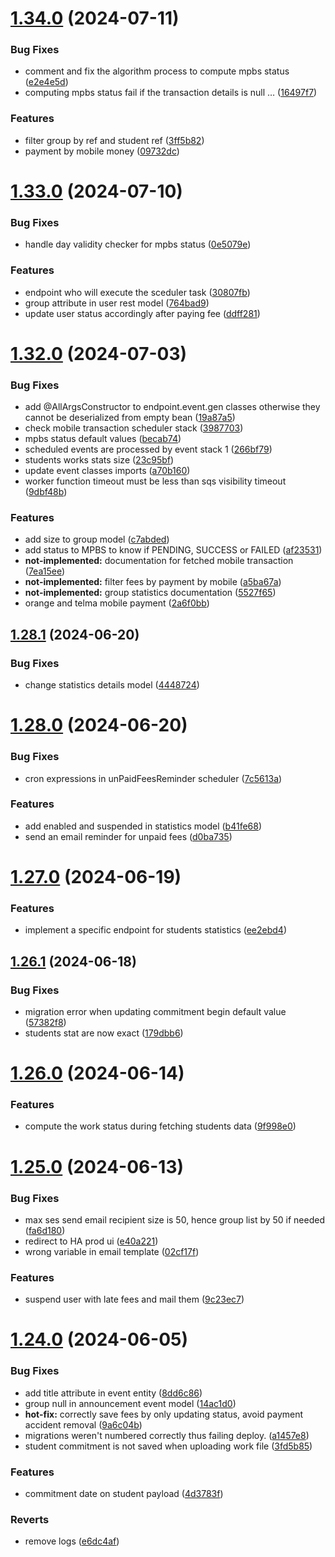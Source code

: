 # [1.34.0](https://github.com/hei-school/hei-admin-api/compare/v1.33.0...v1.34.0) (2024-07-11)


### Bug Fixes

* comment and fix the algorithm process to compute mpbs status  ([e2e4e5d](https://github.com/hei-school/hei-admin-api/commit/e2e4e5de486c9eb31106d8e4a58b9ab30f55315e))
* computing mpbs status fail if the transaction details is null …  ([16497f7](https://github.com/hei-school/hei-admin-api/commit/16497f7ce57041879d7797858d2615d23a820a9a))


### Features

* filter group by ref and student ref ([3ff5b82](https://github.com/hei-school/hei-admin-api/commit/3ff5b82cfb13ba14f435412d9ac7b13cbdb90b3d))
* payment by mobile money  ([09732dc](https://github.com/hei-school/hei-admin-api/commit/09732dc5333665160f3a7b3ea07705541acb65f5))



# [1.33.0](https://github.com/hei-school/hei-admin-api/compare/v1.32.0...v1.33.0) (2024-07-10)


### Bug Fixes

* handle day validity checker for mpbs status  ([0e5079e](https://github.com/hei-school/hei-admin-api/commit/0e5079edf792c9e3b8e6529e41a529e8acd18947))


### Features

* endpoint who will execute the sceduler task  ([30807fb](https://github.com/hei-school/hei-admin-api/commit/30807fbd3249a6eddd25350d524ac4a985aeb095))
* group attribute in user rest model ([764bad9](https://github.com/hei-school/hei-admin-api/commit/764bad9c149941c62ae36e492b42c37f620b3f65))
* update user status accordingly after paying fee ([ddff281](https://github.com/hei-school/hei-admin-api/commit/ddff28172aa224c3e47c81b9b44cad70fe6f2577))



# [1.32.0](https://github.com/hei-school/hei-admin-api/compare/v1.28.1...v1.32.0) (2024-07-03)


### Bug Fixes

* add @AllArgsConstructor to endpoint.event.gen classes otherwise they cannot be deserialized from empty bean ([19a87a5](https://github.com/hei-school/hei-admin-api/commit/19a87a502c008881011230b18eeae3934d92ffb2))
* check mobile transaction scheduler stack  ([3987703](https://github.com/hei-school/hei-admin-api/commit/3987703c04d534d6b8922845c4cff6fce380e204))
* mpbs status default values  ([becab74](https://github.com/hei-school/hei-admin-api/commit/becab748c5037bee78bd91d353cbdc21b08dd5da))
* scheduled events are processed by event stack 1 ([266bf79](https://github.com/hei-school/hei-admin-api/commit/266bf79be7837a040fab52b731603dda2258bffb))
* students works stats size  ([23c95bf](https://github.com/hei-school/hei-admin-api/commit/23c95bf67f5fce5a3c351491f3da658610ec1dfb))
* update event classes imports ([a70b160](https://github.com/hei-school/hei-admin-api/commit/a70b16000ed1979d7c2f064e6336372e333d0c83))
* worker function timeout must be less than sqs visibility timeout ([9dbf48b](https://github.com/hei-school/hei-admin-api/commit/9dbf48b47affc1e4c9c262ef9c08b0dfc5c816ba))


### Features

* add size to group model ([c7abded](https://github.com/hei-school/hei-admin-api/commit/c7abded36e63e339a82fc9da0c1fb52d612f10a9))
* add status to MPBS to know if PENDING, SUCCESS or FAILED  ([af23531](https://github.com/hei-school/hei-admin-api/commit/af23531404a4b8434ecafe6a5bfeba03ae01dc01))
* **not-implemented:** documentation for fetched mobile transaction  ([7ea15ee](https://github.com/hei-school/hei-admin-api/commit/7ea15eec67fa355a9e2a4b3bcc96b2ef3265f877))
* **not-implemented:** filter fees by payment by mobile  ([a5ba67a](https://github.com/hei-school/hei-admin-api/commit/a5ba67ac90ce340ca143c5e0aee05e609dc5ef4a))
* **not-implemented:** group statistics documentation  ([5527f65](https://github.com/hei-school/hei-admin-api/commit/5527f652056ef534bddbc6cde708538533c07a3b))
* orange and telma mobile payment  ([2a6f0bb](https://github.com/hei-school/hei-admin-api/commit/2a6f0bb57b12ed60264b3477240a6dfcd713153c))



## [1.28.1](https://github.com/hei-school/hei-admin-api/compare/v1.28.0...v1.28.1) (2024-06-20)


### Bug Fixes

* change statistics details model  ([4448724](https://github.com/hei-school/hei-admin-api/commit/4448724f27e7088fdc05c32d7930dd8df5346cc4))



# [1.28.0](https://github.com/hei-school/hei-admin-api/compare/v1.27.0...v1.28.0) (2024-06-20)


### Bug Fixes

* cron expressions in unPaidFeesReminder scheduler ([7c5613a](https://github.com/hei-school/hei-admin-api/commit/7c5613a8a8990dbb513fff493366a7befdf2cf70))


### Features

* add enabled and suspended in statistics model  ([b41fe68](https://github.com/hei-school/hei-admin-api/commit/b41fe68c762d371c29a42adf795a36ba6d129596))
* send an email reminder for unpaid fees ([d0ba735](https://github.com/hei-school/hei-admin-api/commit/d0ba735007750bc4d25e082706f03739537fe028))



# [1.27.0](https://github.com/hei-school/hei-admin-api/compare/v1.26.1...v1.27.0) (2024-06-19)


### Features

* implement a specific endpoint for students statistics ([ee2ebd4](https://github.com/hei-school/hei-admin-api/commit/ee2ebd4cc85ed79ce906840c73cde8be593a1298))



## [1.26.1](https://github.com/hei-school/hei-admin-api/compare/v1.26.0...v1.26.1) (2024-06-18)


### Bug Fixes

* migration error when updating commitment begin default value  ([57382f8](https://github.com/hei-school/hei-admin-api/commit/57382f8589f4a7b7d5a30a5edf0da8f27da70689))
* students stat are now exact ([179dbb6](https://github.com/hei-school/hei-admin-api/commit/179dbb6c9b5f60f27f8c6b6023cd9a09e5d073ef))



# [1.26.0](https://github.com/hei-school/hei-admin-api/compare/v1.25.0...v1.26.0) (2024-06-14)


### Features

* compute the work status during fetching students data  ([9f998e0](https://github.com/hei-school/hei-admin-api/commit/9f998e040d670bc843bfe7aaf4edd99f82bf6fbb))



# [1.25.0](https://github.com/hei-school/hei-admin-api/compare/v1.24.0...v1.25.0) (2024-06-13)


### Bug Fixes

* max ses send email recipient size is 50, hence group list by 50 if needed ([fa6d180](https://github.com/hei-school/hei-admin-api/commit/fa6d180ec3f33de1b6ac5a321b62c11db55c41b8))
* redirect to HA prod ui ([e40a221](https://github.com/hei-school/hei-admin-api/commit/e40a2213cea0e675fd3c94012f11f0d1c810669c))
* wrong variable in email template ([02cf17f](https://github.com/hei-school/hei-admin-api/commit/02cf17f25f30986098321e7c002a1431d8fc019f))


### Features

* suspend user with late fees and mail them ([9c23ec7](https://github.com/hei-school/hei-admin-api/commit/9c23ec7772c7ebdfad5c4f2a90d7ab6de021ef0e))



# [1.24.0](https://github.com/hei-school/hei-admin-api/compare/v1.23.0...v1.24.0) (2024-06-05)


### Bug Fixes

* add title attribute in event entity ([8dd6c86](https://github.com/hei-school/hei-admin-api/commit/8dd6c865800acfa12a72996ac47ffb200388cb69))
* group null in announcement event model ([14ac1d0](https://github.com/hei-school/hei-admin-api/commit/14ac1d0e1e1d2656c6dd052108de9805a2a80834))
* **hot-fix:**  correctly save fees by only updating status, avoid payment accident removal ([9a6c04b](https://github.com/hei-school/hei-admin-api/commit/9a6c04bd7ad0621a35183c75d3525f71f940cbb2))
* migrations weren't numbered correctly thus failing deploy. ([a1457e8](https://github.com/hei-school/hei-admin-api/commit/a1457e89662ea0350c07d85f4ff1b904551aa111))
* student commitment is not saved when uploading work file  ([3fd5b85](https://github.com/hei-school/hei-admin-api/commit/3fd5b85a7245ad0022c89530a0132f0e351bc0cb))


### Features

* commitment date on student payload  ([4d3783f](https://github.com/hei-school/hei-admin-api/commit/4d3783f3a2bbadc5f6f637d7e13264362d888d3b))


### Reverts

* remove logs ([e6dc4af](https://github.com/hei-school/hei-admin-api/commit/e6dc4af21385afd4292b831a3c6cd6c321e2beb9))



